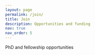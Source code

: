 ```yaml
---
layout: page
permalink: /join/
title: Join
description: Opportunities and funding
nav: true
nav_order: 5
---
```


PhD and fellowship opportunities
